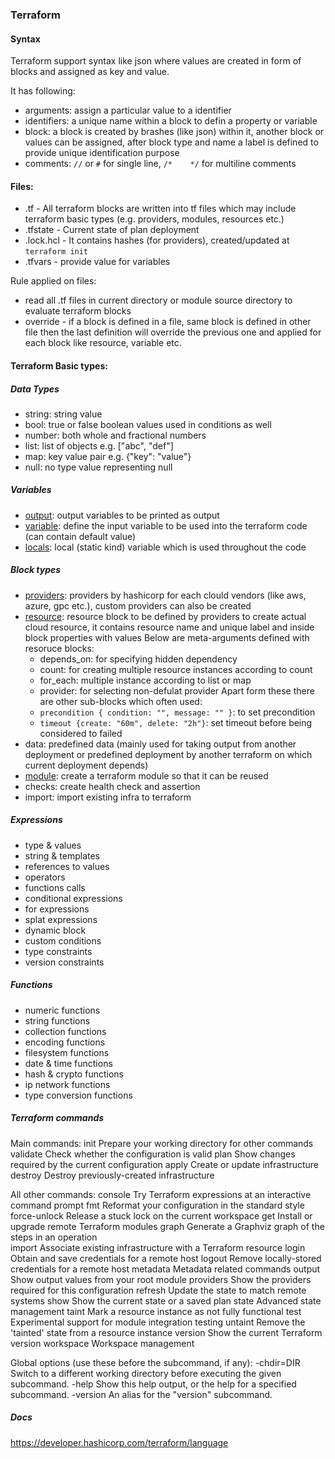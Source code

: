 ### Terraform

#### Syntax
Terraform support syntax like json where values are created in form of blocks and assigned as key and value.

It has following:
- arguments: assign a particular value to a identifier
- identifiers: a unique name within a block to defin a property or variable
- block: a block is created by brashes (like json) within it, another block or values can be assigned, after block type and name a label is defined to provide unique identification purpose
- comments: `//` or `#` for single line, `/*    */` for multiline comments


#### Files:
 - .tf - All terraform blocks are written into tf files which may include terraform basic types (e.g. providers, modules, resources etc.)
 - .tfstate - Current state of plan deployment
 - .lock.hcl - It contains hashes (for providers), created/updated at `terraform init`
 - .tfvars - provide value for variables

Rule applied on files:
 - read all .tf files in current directory or module source directory to evaluate terraform blocks
 - override - if a block is defined in a file, same block is defined in other file then the last definition will override the previous one and applied for each block like resource, variable etc.


#### Terraform Basic types:
##### Data Types
- string: string value
- bool: true or false boolean values used in conditions as well
- number: both whole and fractional numbers
- list: list of objects e.g. ["abc", "def"]
- map: key value pair e.g. {"key": "value"}
- null: no type value representing null

##### Variables
- [output](./outputs.tf): output variables to be printed as output
- [variable](./variables.tf): define the input variable to be used into the terraform code (can contain default value)
- [locals](./vnet/locals.tf): local (static kind) variable which is used throughout the code


##### Block types
- [providers](./providers.tf): providers by hashicorp for each clould vendors (like aws, azure, gpc etc.), custom providers can also be created
- [resource](./main.tf): resource block to be defined by providers to create actual cloud resource, it contains resource name and unique label and inside block properties with values
  Below are meta-arguments defined with resoruce blocks:
   - depends_on: for specifying hidden dependency
   - count: for creating multiple resource instances according to count
   - for_each: multiple instance according to list or map 
   - provider: for selecting non-defulat provider
   Apart form these there are other sub-blocks which often used:
   - `precondition { condition: "", message: "" }`: to set precondition
   - `timeout {create: "60m", delete: "2h"}`: set timeout before being considered to failed
- data: predefined data (mainly used for taking output from another deployment or predefined deployment by another terraform on which current deployment depends)
- [module](./main.tf): create a terraform module so that it can be reused
- checks: create health check and assertion
- import: import existing infra to terraform 

##### Expressions
 - type & values
 - string & templates
 - references to values
 - operators
 - functions calls
 - conditional expressions
 - for expressions
 - splat expressions
 - dynamic block
 - custom conditions
 - type constraints
 - version constraints

 ##### Functions
 - numeric functions
 - string functions
 - collection functions
 - encoding functions
 - filesystem functions
 - date & time functions 
 - hash & crypto functions
 - ip network functions 
 - type conversion functions 


 ##### Terraform commands
Main commands:
  init          Prepare your working directory for other commands
  validate      Check whether the configuration is valid
  plan          Show changes required by the current configuration
  apply         Create or update infrastructure
  destroy       Destroy previously-created infrastructure

All other commands:
  console       Try Terraform expressions at an interactive command prompt 
  fmt           Reformat your configuration in the standard style
  force-unlock  Release a stuck lock on the current workspace
  get           Install or upgrade remote Terraform modules
  graph         Generate a Graphviz graph of the steps in an operation     
  import        Associate existing infrastructure with a Terraform resource
  login         Obtain and save credentials for a remote host
  logout        Remove locally-stored credentials for a remote host
  metadata      Metadata related commands
  output        Show output values from your root module
  providers     Show the providers required for this configuration
  refresh       Update the state to match remote systems
  show          Show the current state or a saved plan
  state         Advanced state management
  taint         Mark a resource instance as not fully functional
  test          Experimental support for module integration testing
  untaint       Remove the 'tainted' state from a resource instance
  version       Show the current Terraform version
  workspace     Workspace management

Global options (use these before the subcommand, if any):
  -chdir=DIR    Switch to a different working directory before executing the
                given subcommand.
  -help         Show this help output, or the help for a specified subcommand.
  -version      An alias for the "version" subcommand.


##### Docs
https://developer.hashicorp.com/terraform/language
